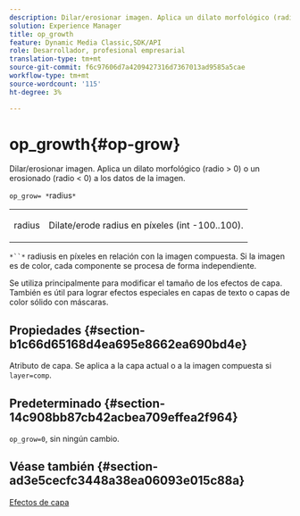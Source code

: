 ```yaml
---
description: Dilar/erosionar imagen. Aplica un dilato morfológico (radio > 0) o un erosionado (radio < 0) a los datos de la imagen.
solution: Experience Manager
title: op_growth
feature: Dynamic Media Classic,SDK/API
role: Desarrollador, profesional empresarial
translation-type: tm+mt
source-git-commit: f6c97606d7a4209427316d7367013ad9585a5cae
workflow-type: tm+mt
source-wordcount: '115'
ht-degree: 3%

---
```



# op_growth{#op-grow}

Dilar/erosionar imagen. Aplica un dilato morfológico (radio > 0) o un erosionado (radio &lt; 0) a los datos de la imagen.

`op_grow= *`radius`*`

<table id="simpletable_3BAA4523D29E447FA7A4C9009B3E8344"> 
 <tr class="strow"> 
  <td class="stentry"> <p><span class="codeph"><span class="varname"> radius</span></span> </p> </td> 
  <td class="stentry"> <p>Dilate/erode radius en píxeles (int -100..100). </p></td> 
 </tr> 
</table>

`*``*` radiusis en píxeles en relación con la imagen compuesta. Si la imagen es de color, cada componente se procesa de forma independiente.

Se utiliza principalmente para modificar el tamaño de los efectos de capa. También es útil para lograr efectos especiales en capas de texto o capas de color sólido con máscaras.

## Propiedades {#section-b1c66d65168d4ea695e8662ea690bd4e}

Atributo de capa. Se aplica a la capa actual o a la imagen compuesta si `layer=comp`.

## Predeterminado {#section-14c908bb87cb42acbea709effea2f964}

`op_grow=0`, sin ningún cambio.

## Véase también {#section-ad3e5cecfc3448a38ea06093e015c88a}

[Efectos de capa](../../../../../is-api/http-ref/image-serving-api-ref/c-http-protocol-reference/c-syntax-and-features/r-layer-effects.md#reference-82a6b5311b3d4471ad2799adb3b2201c)
